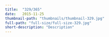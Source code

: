 ```yaml
---
title:  "329/365"
date:   2015-11-25
thumbnail-path: "thumbnails/thumbnail-329.jpg"
full-path: "full-size/full-size-329.jpg"
short-description: "Description"
---
```

